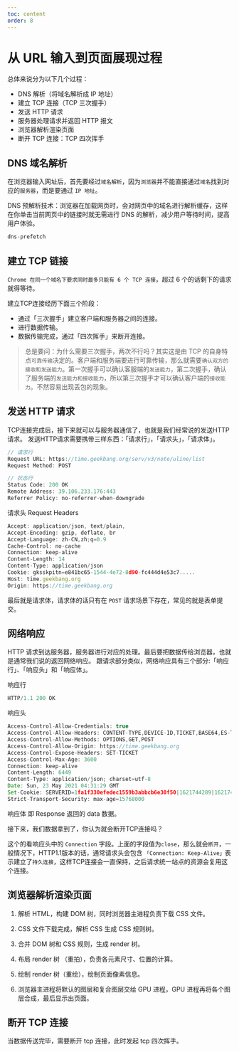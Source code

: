 ```yaml
---
toc: content
order: 8
---
```

# 从 URL 输入到页面展现过程

总体来说分为以下几个过程：

-   DNS 解析（将域名解析成 IP 地址）
-   建立 TCP 连接（TCP 三次握手）
-   发送 HTTP 请求
-   服务器处理请求并返回 HTTP 报文
-   浏览器解析渲染页面
-   断开 TCP 连接：TCP 四次挥手
## DNS 域名解析

在浏览器输入网址后，首先要经过`域名解析`，因为`浏览器`并不能直接通过`域名`找到对应的`服务器`，而是要通过 `IP 地址`。

DNS 预解析技术：浏览器在加载网页时，会对网页中的域名进行解析缓存，这样在你单击当前网页中的链接时就无需进行 DNS 的解析，减少用户等待时间，提高用户体验。

```js
dns-prefetch
```

## 建立 TCP 链接 

`Chrome 在同一个域名下要求同时最多只能有 6 个 TCP 连接`，超过 6 个的话剩下的请求就得等待。

建立TCP连接经历下面三个阶段：

- 通过「三次握手」建立客户端和服务器之间的连接。
- 进行数据传输。
- 数据传输完成，通过「四次挥手」来断开连接。

> 总是要问：为什么需要三次握手，两次不行吗？其实这是由 TCP 的自身特点`可靠传输`决定的。客户端和服务端要进行可靠传输，那么就需要`确认双方的接收和发送能力`。第一次握手可以确认客服端的`发送能力`，第二次握手，确认了服务端的`发送能力和接收能力`，所以第三次握手才可以确认客户端的`接收能力`。不然容易出现丢包的现象。

## 发送 HTTP 请求

TCP连接完成后，接下来就可以与服务器通信了，也就是我们经常说的发送HTTP请求。
发送HTTP请求需要携带三样东西：「请求行」，「请求头」，「请求体」。

```js
// 请求行
Request URL: https://time.geekbang.org/serv/v3/note/uline/list
Request Method: POST

// 状态行
Status Code: 200 OK
Remote Address: 39.106.233.176:443
Referrer Policy: no-referrer-when-downgrade
```

请求头 Request Headers

```js
Accept: application/json, text/plain,
Accept-Encoding: gzip, deflate, br
Accept-Language: zh-CN,zh;q=0.9
Cache-Control: no-cache
Connection: keep-alive
Content-Length: 14
Content-Type: application/json
Cookie: gksskpitn=e841bc65-1544-4e72-8d90-fc444d4e53c7.....
Host: time.geekbang.org
Origin: https://time.geekbang.org
```

最后就是请求体，请求体的话只有在 `POST` 请求场景下存在，常见的就是表单提交。

## 网络响应

HTTP 请求到达服务器，服务器进行对应的处理。最后要把数据传给浏览器，也就是通常我们说的返回网络响应。
跟请求部分类似，网络响应具有三个部分:「响应行」、「响应头」和「响应体」。

响应行

```js
HTTP/1.1 200 OK
```

响应头

```js
Access-Control-Allow-Credentials: true
Access-Control-Allow-Headers: CONTENT-TYPE,DEVICE-ID,TICKET,BASE64,ES-TYPE
Access-Control-Allow-Methods: OPTIONS,GET,POST
Access-Control-Allow-Origin: https://time.geekbang.org
Access-Control-Expose-Headers: SET-TICKET
Access-Control-Max-Age: 3600
Connection: keep-alive
Content-Length: 6449
Content-Type: application/json; charset=utf-8
Date: Sun, 23 May 2021 04:31:29 GMT
Set-Cookie: SERVERID=1fa1f330efedec1559b3abbcb6e30f50|1621744289|1621744128;Path=/
Strict-Transport-Security: max-age=15768000
```

响应体 即 Response 返回的 data 数据。

接下来，我们数据拿到了，你认为就会断开TCP连接吗？

这个的看响应头中的 `Connection` 字段。上面的字段值为`close`，那么就会`断开`，一般情况下，HTTP1.1版本的话，通常请求头会包含 `「Connection: Keep-Alive」`表示建立了`持久连接`，这样TCP连接会一直保持，之后请求统一站点的资源会复用这个连接。

## 浏览器解析渲染页面

1. 解析 HTML，构建 DOM 树，同时浏览器主进程负责下载 CSS 文件。

2. CSS 文件下载完成，解析 CSS 生成 CSS 规则树。

3. 合并 DOM 树和 CSS 规则，生成 render 树。

4. 布局 render 树 （重拍），负责各元素尺寸、位置的计算。

5. 绘制 render 树（重绘），绘制页面像素信息。

6. 浏览器主进程将默认的图层和复合图层交给 GPU 进程，GPU 进程再将各个图层合成，最后显示出页面。

## 断开 TCP 连接

当数据传送完毕，需要断开 tcp 连接，此时发起 tcp 四次挥手。

<!-- https://juejin.cn/post/6844903784229896199 -->
